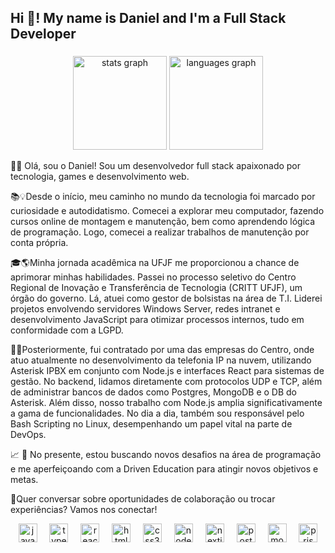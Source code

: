<h2 align="left">Hi 👋! My name is Daniel and I'm a Full Stack Developer</h2>

###

<div align="center">
  <img src="https://github-readme-stats.vercel.app/api?username=DanielCamposDevX&hide_title=false&hide_rank=false&show_icons=true&include_all_commits=true&count_private=true&disable_animations=false&theme=dracula&locale=en&hide_border=false" height="150" alt="stats graph"  />
  <img src="https://github-readme-stats.vercel.app/api/top-langs?username=DanielCamposDevX&locale=en&hide_title=false&layout=compact&card_width=320&langs_count=5&theme=dracula&hide_border=false" height="150" alt="languages graph"  />
</div>
<p>
  👋🏼 Olá, sou o Daniel! Sou um desenvolvedor full stack apaixonado por tecnologia, games e desenvolvimento web.

📚💡Desde o início, meu caminho no mundo da tecnologia foi marcado por curiosidade e autodidatismo. Comecei a explorar meu computador, fazendo cursos online de montagem e manutenção, bem como aprendendo lógica de programação. Logo, comecei a realizar trabalhos de manutenção por conta própria.

🎓🌎Minha jornada acadêmica na UFJF me proporcionou a chance de aprimorar minhas habilidades. Passei no processo seletivo do Centro Regional de Inovação e Transferência de Tecnologia (CRITT UFJF), um órgão do governo. Lá, atuei como gestor de bolsistas na área de T.I. Liderei projetos envolvendo servidores Windows Server, redes intranet e desenvolvimento JavaScript para otimizar processos internos, tudo em conformidade com a LGPD.

🚀💼Posteriormente, fui contratado por uma das empresas do Centro, onde atuo atualmente no desenvolvimento da telefonia IP na nuvem, utilizando Asterisk IPBX em conjunto com Node.js e interfaces React para sistemas de gestão. No backend, lidamos diretamente com protocolos UDP e TCP, além de administrar bancos de dados como Postgres, MongoDB e o DB do Asterisk. Além disso, nosso trabalho com Node.js amplia significativamente a gama de funcionalidades. No dia a dia, também sou responsável pelo Bash Scripting no Linux, desempenhando um papel vital na parte de DevOps.

📈 💪 No presente, estou buscando novos desafios na área de programação e me aperfeiçoando com a Driven Education para atingir novos objetivos e metas.

🤝Quer conversar sobre oportunidades de colaboração ou trocar experiências? Vamos nos conectar!
</p>

<div align="center">
  <img src="https://cdn.jsdelivr.net/gh/devicons/devicon/icons/javascript/javascript-original.svg" height="30" alt="javascript logo"  />
  <img width="12" />
  <img src="https://cdn.jsdelivr.net/gh/devicons/devicon/icons/typescript/typescript-original.svg" height="30" alt="typescript logo"  />
  <img width="12" />
  <img src="https://cdn.jsdelivr.net/gh/devicons/devicon/icons/react/react-original.svg" height="30" alt="react logo"  />
  <img width="12" />
  <img src="https://cdn.jsdelivr.net/gh/devicons/devicon/icons/html5/html5-original.svg" height="30" alt="html5 logo"  />
  <img width="12" />
  <img src="https://cdn.jsdelivr.net/gh/devicons/devicon/icons/css3/css3-original.svg" height="30" alt="css3 logo"  />
  <img width="12" />
  <img src="https://cdn.jsdelivr.net/gh/devicons/devicon/icons/nodejs/nodejs-original.svg" height="30" alt="nodejs logo"  />
  <img width="12" />
  <img src="https://cdn.jsdelivr.net/gh/devicons/devicon/icons/nextjs/nextjs-original.svg" height="30" alt="nextjs logo"  />
  <img width="12" />
  <img src="https://cdn.jsdelivr.net/gh/devicons/devicon/icons/postgresql/postgresql-original.svg" height="30" alt="postgresql logo"  />
  <img width="12" />
  <img src="https://cdn.jsdelivr.net/gh/devicons/devicon/icons/mongodb/mongodb-original.svg" height="30" alt="mongodb logo"  />
  <img width="12" />
  <img src="https://skillicons.dev/icons?i=prisma" height="30" alt="prisma logo"  />
</div>
